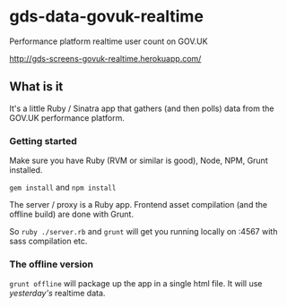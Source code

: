 gds-data-govuk-realtime
=======================

Performance platform realtime user count on GOV.UK

http://gds-screens-govuk-realtime.herokuapp.com/

## What is it

It's a little Ruby / Sinatra app that gathers (and then polls) data from the GOV.UK performance platform.

### Getting started

Make sure you have Ruby (RVM or similar is good), Node, NPM, Grunt installed.

``` gem install ``` and ``` npm install ```

The server / proxy is a Ruby app. Frontend asset compilation (and the offline build) are done with Grunt.

So ``` ruby ./server.rb ``` and ``` grunt ``` will get you running locally on :4567 with sass compilation etc.

### The offline version

```grunt offline``` will package up the app in a single html file. It will use _yesterday's_ realtime data.
